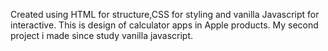 Created using HTML for structure,CSS for styling and vanilla Javascript for interactive.
This is design of calculator apps in Apple products.
My second project i made since study vanilla javascript.
